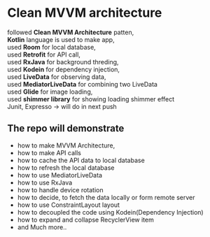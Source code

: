 # Clean MVVM architecture

followed **Clean MVVM Architecture** patten,<br />
**Kotlin** language is used to make app,<br />
used **Room** for local database,<br />
used **Retrofit** for API call,<br />
used **RxJava** for background threding,<br />
used **Kodein** for dependency injection,<br />
used **LiveData** for observing data,<br />
used **MediatorLiveData** for combining two LiveData<br />
used **Glide** for image loading,<br />
used **shimmer library** for showing loading shimmer effect<br />
Junit, Expresso -> will do in next push
<br />


## The repo will demonstrate
- how to make MVVM Architecture, <br />
- how to make API calls <br />
- how to cache the API data to local database<br />
- how to refresh the local database <br />
- how to use MediatorLiveData <br />
- how to use RxJava<br />
- how to handle device rotation<br>
- how to decide, to fetch the data locally or form remote server<br>
- how to use ConstraintLayout layout<br>
- how to decoupled the code using Kodein(Dependency Injection)<br />
- how to expand and collapse RecyclerView item<br>
- and Much more..<br />
